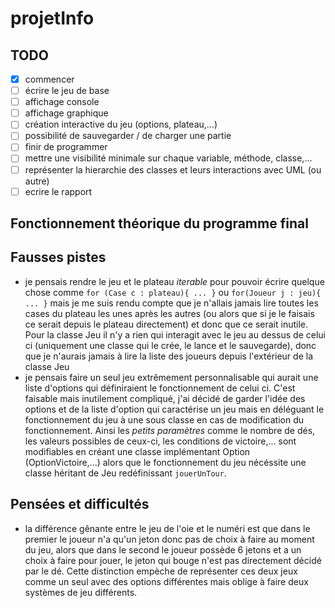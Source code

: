 # projetInfo


## TODO

- [x] commencer
- [ ] écrire le jeu de base
- [ ] affichage console
- [ ] affichage graphique
- [ ] création interactive du jeu (options, plateau,...)
- [ ] possibilité de sauvegarder / de charger une partie
- [ ] finir de programmer
- [ ] mettre une visibilité minimale sur chaque variable, méthode, classe,...
- [ ] représenter la hierarchie des classes et leurs interactions avec UML (ou autre)
- [ ] ecrire le rapport

## Fonctionnement théorique du programme final




## Fausses pistes

- je pensais rendre le jeu et le plateau *iterable* pour pouvoir écrire quelque chose comme `for (Case c : plateau){ ... }` ou `for(Joueur j : jeu){ ... }` mais je me suis rendu compte que je n'allais jamais lire toutes les cases du plateau les unes après les autres (ou alors que si je le faisais ce serait depuis le plateau directement) et donc que ce serait inutile. Pour la classe Jeu il n'y a rien qui interagit avec le jeu au dessus de celui ci (uniquement une classe qui le crée, le lance et le sauvegarde), donc que je n'aurais jamais à lire la liste des joueurs depuis l'extérieur de la classe Jeu
- je pensais faire un seul jeu extrêmement personnalisable qui aurait une liste d'options qui définiraient le fonctionnement de celui ci. C'est faisable mais inutilement compliqué, j'ai décidé de garder l'idée des options et de la liste d'option qui caractérise un jeu mais en déléguant le fonctionnement du jeu à une sous classe en cas de modification du fonctionnement. Ainsi les *petits paramètres* comme le nombre de dés, les valeurs possibles de ceux-ci, les conditions de victoire,... sont modifiables en créant une classe implémentant Option (OptionVictoire,...) alors que le fonctionnement du jeu nécéssite une classe héritant de Jeu redéfinissant `jouerUnTour`.


## Pensées et difficultés

- la différence gênante entre le jeu de l'oie et le numéri est que dans le premier le joueur n'a qu'un jeton donc pas de choix à faire au moment du jeu, alors que dans le second le joueur possède 6 jetons et a un choix à faire pour jouer, le jeton qui bouge n'est pas directement décidé par le dé. Cette distinction empèche de représenter ces deux jeux comme un seul avec des options différentes mais oblige à faire deux systèmes de jeu différents.
